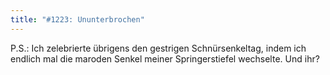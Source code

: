 ```yaml
---
title: "#1223: Ununterbrochen"
---
```


P.S.: 
Ich zelebrierte übrigens den gestrigen Schnürsenkeltag, indem ich endlich mal die maroden Senkel meiner Springerstiefel wechselte. Und ihr?

